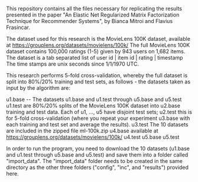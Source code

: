 This repository contains all the files necessary for replicating the results 
presented in the paper "An Elastic Net Regularized Matrix Factorization Technique 
for Recommender Systems", by Bianca Mitroi and Flavius Frasincar.

The dataset used for this research is the MovieLens 100K dataset, 
available at https://grouplens.org/datasets/movielens/100k/
The full MovieLens 100K dataset contains 100,000 ratings (1-5) 
given by 943 users on 1,682 items.
The dataset is a tab separated list of 
user id | item id | rating | timestamp
The time stamps are unix seconds since 1/1/1970 UTC.

This research performs 5-fold cross-validation, whereby the full dataset 
is split into 80%/20% training and test sets, as follows - the datasets 
taken as input by the algorithm are:

u1.base    -- The datasets u1.base and u1.test through u5.base and u5.test
u1.test       are 80%/20% splits of the MovieLens 100K dataset into
u2.base       training and test data. Each of u1, ..., u5 have disjoint test sets;
u2.test       this is for 5-fold cross-validation (where you repeat your experiment
u3.base       with each training and test set and average the results).
u3.test       The 10 datasets are included in the zipped file ml-100k.zip
u4.base       available at https://grouplens.org/datasets/movielens/100k/
u4.test
u5.base
u5.test

In order to run the program, you need to download the 10 datasets 
(u1.base and u1.test through u5.base and u5.test) and save them 
into a folder called "import_data". The "import_data" folder 
needs to be created in the same directory as the other 
three folders ("config", "inc", and "results") provided here.
